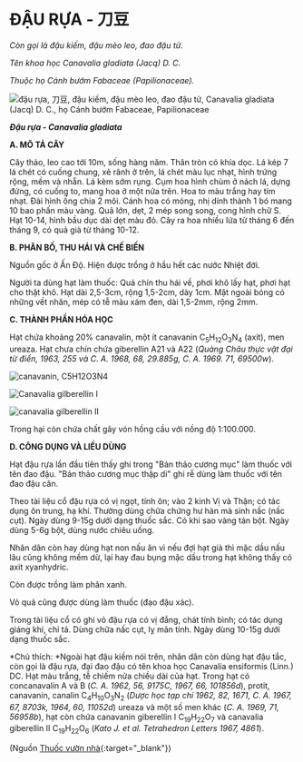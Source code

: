 # ĐẬU RỰA - 刀豆

*Còn gọi là đậu kiếm, đậu mèo leo, đao đậu tử.*

*Tên khoa học Canavalia gladiata (Jacq) D. C.*

*Thuộc họ Cánh bướm Fabaceae (Papilionaceae).*

![đậu rựa, 刀豆, đậu kiếm, đậu mèo leo, đao đậu tử, Canavalia gladiata \(Jacq\) D. C., họ Cánh bướm Fabaceae, Papilionaceae](/imgs/caythuoc/dtl/dau-rua.jpg)

***Đậu rựa - Canavalia gladiata***

**A. MÔ TẢ CÂY**

Cây thảo, leo cao tới 10m, sống hàng năm. Thân tròn có khía dọc. Lá kép 7 lá chét có cuống chung, xẻ rãnh ở trên, lá chét màu lục nhạt, hình trứng rộng, mềm và nhẵn. Lá kèm sớm rụng. Cụm hoa hình chùm ở nách lá, dựng đứng, có cuống to, mang hoa ở một nửa trên. Hoa to màu trắng hay tím nhạt. Đài hình ống chia 2 môi. Cánh hoa có móng, nhị dính thành 1 bó mang 10 bao phấn màu vàng. Quả lớn, dẹt, 2 mép song song, cong hình chữ S. Hạt 10-14, hình bầu dục dài dẹt màu đỏ. Cây ra hoa nhiều lứa từ tháng 6 đến tháng 9, có quả già từ tháng 10-12.

**B. PHÂN BỐ, THU HÁI VÀ CHẾ BIẾN**

Nguồn gốc ở Ấn Độ. Hiện được trồng ở hầu hết các nước Nhiệt đới.

Người ta dùng hạt làm thuốc: Quả chín thu hái về, phơi khô lấy hạt, phơi hạt cho thật khô. Hạt dài 2,5-3cm, rộng 1,5-2cm, dày 1cm. Mặt ngoài bóng có những vết nhăn, mép có tễ màu xám đen, dài 1,5-2mm, rộng 2mm.

**C. THÀNH PHẦN HÓA HỌC**

Hạt chứa khoảng 20% canavalin, một ít canavanin C<sub>5</sub>H<sub>12</sub>O<sub>3</sub>N<sub>4</sub> (axit), men ureaza. Hạt chưa chín chứa giberellin A21 và A22 (*Quảng Châu thực vật đại từ điển, 1963, 255 và C. A. 1968, 68, 29.885g, C. A. 1969. 71, 69500w*).

![canavanin, C5H12O3N4](/imgs/caythuoc/dtl/dau-rua-2.jpg)

![Canavalia gilberellin I](/imgs/caythuoc/dtl/dau-rua-3.jpg)

![canavalia gilberellin II](/imgs/caythuoc/dtl/dau-rua-4.jpg)

Trong hại còn chứa chất gây vón hồng cầu với nồng độ 1:100.000.

**D. CÔNG DỤNG VÀ LIỀU DÙNG**

Hạt đậu rựa lần đầu tiên thấy ghi trong "Bản thảo cương mục" làm thuốc với tên đao đậu. "Bản thảo cương mục thập di" ghi rễ dùng làm thuốc với tên đao đậu căn.

Theo tài liệu cổ đậu rựa có vị ngọt, tính ôn; vào 2 kinh Vị và Thận; có tác dụng ôn trung, hạ khí. Thường dùng chữa chứng hư hàn mà sinh nấc (nấc cụt). Ngày dùng 9-15g dưới dạng thuốc sắc. Có khi sao vàng tán bột. Ngày dùng 5-6g bột, dùng nước chiêu uống.

Nhân dân còn hay dùng hạt non nấu ăn vì nếu đợi hạt già thì mặc dầu nấu lâu cũng không mềm dừ, lại hay đau bụng mặc dầu trong hạt không thấy có axit xyanhydric.

Còn được trồng làm phân xanh.

Vỏ quả cũng được dùng làm thuốc (đạo đậu xác).

Trong tài liệu cổ có ghi vỏ đậu rựa có vị đắng, chát tính bình; có tác dụng giáng khí, chỉ tả. Dùng chữa nấc cụt, lỵ mãn tính. Ngày dùng 10-15g dưới dạng thuốc sắc.

*Chú thích: *Ngoài hạt đậu kiềm nói trên, nhân dân còn dùng hạt đậu tắc, còn gọi là đậu rựa, đại đao đậu có tên khoa học Canavalia ensiformis (Linn.) DC. Hạt màu trắng, tễ chiếm nửa chiều dài của hạt. Trong hạt có concanavalin A và B (*C. A. 1962, 56, 9175C, 1967, 66, 101856d*), protit, canavanin, canalin C<sub>4</sub>H<sub>10</sub>O<sub>3</sub>N<sub>2</sub> (*Dược học tạp chí 1962, 82, 1671, C. A. 1967, 67, 8703k, 1964, 60, 11052d*) ureaza và một số men khác (*C. A. 1969, 71, 56958b*), hạt còn chứa canavanin giberellin I C<sub>19</sub>H<sub>22</sub>O<sub>7</sub> và canavalia giberellin II C<sub>19</sub>H<sub>22</sub>O<sub>6</sub> (*Kato J. et al. Tetrahedron Letters 1967, 4861*).


(Nguồn [Thuốc vườn nhà](http://thuocvuonnha.com){:target="_blank"})